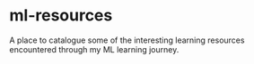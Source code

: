 # ml-resources
A place to catalogue some of the interesting learning resources encountered through my ML learning journey.

